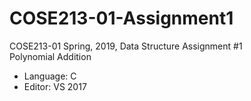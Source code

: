 # COSE213-01-Assignment1

COSE213-01 Spring, 2019, Data Structure Assignment #1  
Polynomial Addition

* Language: C
* Editor: VS 2017
